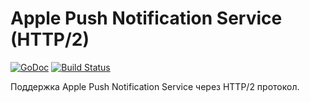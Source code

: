 # Apple Push Notification Service (HTTP/2)

[![GoDoc](https://godoc.org/github.com/geotrace/apns3?status.svg)](https://godoc.org/github.com/geotrace/apns3)
[![Build Status](https://travis-ci.org/geotrace/apns3.svg)](https://travis-ci.org/geotrace/apns3)

Поддержка Apple Push Notification Service через HTTP/2 протокол.
